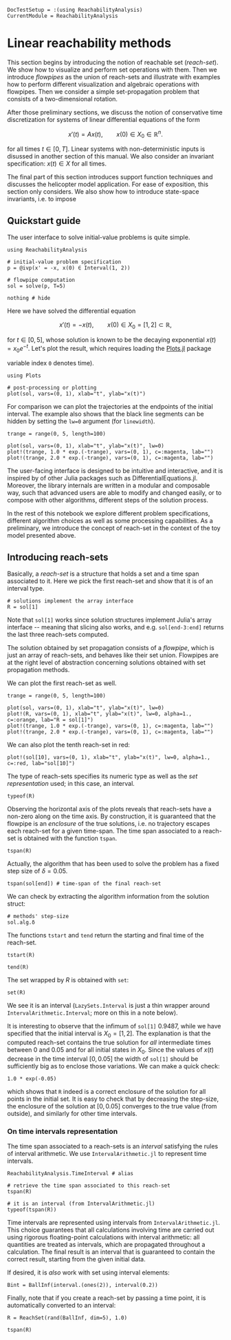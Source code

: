 ```@meta
DocTestSetup = :(using ReachabilityAnalysis)
CurrentModule = ReachabilityAnalysis
```

# Linear reachability methods

This section begins by introducing the notion of reachable set (*reach-set*).
We show how to visualize and perform set operations with them. Then we introduce *flowpipes*
as the union of reach-sets and illustrate with examples how to perform different
visualization and algebraic operations with flowpipes. Then we consider a simple
set-propagation problem that consists of a two-dimensional rotation.

After those preliminary sections, we discuss the notion of conservative time
discretization for systems of linear differential equations of the form

```math
    x'(t) = Ax(t),\qquad x(0) \in X_0 \in \mathbb{R}^n.
```
for all times $t \in [0, T]$. Linear systems with non-deterministic inputs
is disussed in another section of this manual. We also consider an invariant specification: $x(t) \in X$ for all times.

The final part of this section introduces support function techniques and discusses
the helicopter model application. For ease of exposition, this section only considers.
We also show how to introduce state-space invariants, i.e. to impose

## Quickstart guide

The user interface to solve initial-value problems is quite simple.

```@example quickstart
using ReachabilityAnalysis

# initial-value problem specification
p = @ivp(x' = -x, x(0) ∈ Interval(1, 2))

# flowpipe computation
sol = solve(p, T=5)

nothing # hide
```

Here we have solved the differential equation

```math
x'(t) = -x(t),\qquad x(0) \in X_0 = [1, 2] \subset \mathbb{R},
```
for $t \in [0, 5]$, whose solution is known to be the decaying exponential
$x(t) = x_0e^{-t}$. Let's plot the result, which requires loading the [Plots.jl]()
package

variable index `0` denotes time).

```@example quickstart
using Plots

# post-processing or plotting
plot(sol, vars=(0, 1), xlab="t", ylab="x(t)")
```

For comparison we can plot the trajectories at the endpoints of
the initial interval. The example also shows that the black line segments
can be hidden by setting the `lw=0` argument (for `linewidth`).

```@example quickstart
trange = range(0, 5, length=100)

plot(sol, vars=(0, 1), xlab="t", ylab="x(t)", lw=0)
plot!(trange, 1.0 * exp.(-trange), vars=(0, 1), c=:magenta, lab="")
plot!(trange, 2.0 * exp.(-trange), vars=(0, 1), c=:magenta, lab="")
```

The user-facing interface is designed to be intuitive and interactive, and it is
inspired by of other Julia packages such as DifferentialEquations.jl.
Moreover, the library internals are written in a modular and composable way,
such that advanced users are able to modify and changed easily, or to compose with
other algorithms, different steps of the solution process.

In the rest of this notebook we explore different problem specifications,
different algorithm choices as well as some processing capabilities. As a preliminary,
we introduce the concept of reach-set in the context of the toy model presented above.

## Introducing reach-sets

Basically, a *reach-set* is a structure that holds a set and a time span associated to it.
Here we pick the first reach-set and show that it is of an interval type.

```@example quickstart
# solutions implement the array interface
R = sol[1]
```
Note that `sol[1]` works since solution structures implement Julia's array interface
-- meaning that slicing also works, and e.g. `sol[end-3:end]` returns the last
three reach-sets computed.

The solution obtained by set propagation consists of a *flowpipe*, which is just an
array of reach-sets, and behaves like their set union. Flowpipes are at the right level
of abstraction concerning solutions obtained with set propagation methods.

We can plot the first reach-set as well.

```@example quickstart
trange = range(0, 5, length=100)

plot(sol, vars=(0, 1), xlab="t", ylab="x(t)", lw=0)
plot!(R, vars=(0, 1), xlab="t", ylab="x(t)", lw=0, alpha=1., c=:orange, lab="R = sol[1]")
plot!(trange, 1.0 * exp.(-trange), vars=(0, 1), c=:magenta, lab="")
plot!(trange, 2.0 * exp.(-trange), vars=(0, 1), c=:magenta, lab="")
```

We can also plot the tenth reach-set in red:

```@example quickstart
plot!(sol[10], vars=(0, 1), xlab="t", ylab="x(t)", lw=0, alpha=1., c=:red, lab="sol[10]")
```

The type of reach-sets specifies its numeric type as well as the *set representation* used;
in this case, an interval.

```@example quickstart
typeof(R)
```
Observing the horizontal axis of the plots reveals that reach-sets have a non-zero
along on the time axis. By construction, it is guaranteed that the flowpipe is an
*enclosure* of the true solutions, i.e. no trajectory escapes each reach-set for a given
time-span. The time span associated to a reach-set is obtained with the function `tspan`.

```@example quickstart
tspan(R)
```

Actually, the algorithm that has been used to solve the problem has a fixed step size
of $δ = 0.05$.

```@example quickstart
tspan(sol[end]) # time-span of the final reach-set
```

We can check by extracting the algorithm information from the solution struct:

```@example quickstart
# methods' step-size
sol.alg.δ
```

The functions `tstart` and `tend` return the starting and final time of the reach-set.

```@example quickstart
tstart(R)
```

```@example quickstart
tend(R)
```

The set wrapped by $R$ is obtained with `set`:

```@example quickstart
set(R)
```

We see it is an interval (`LazySets.Interval` is just a thin wrapper around `IntervalArithmetic.Interval`;
more on this in a note below).

It is interesting to observe that the infimum of `sol[1]` 0.9487, while we have
specified that the initial interval is $X_0 = [1, 2]$. The explanation is that the
computed reach-set contains the true solution for *all* intermediate times between
0 and 0.05 and for all initial states in $X_0$. Since the values of $x(t)$ decrease
in the time interval $[0, 0.05]$ the width of `sol[1]` should be sufficiently big
as to enclose those variations. We can make a quick check:

```@example quickstart
1.0 * exp(-0.05)
```
which shows that `R` indeed is a correct enclosure of the solution for all points
in the initial set. It is easy to check that by decreasing the step-size, the enclosure
of the solution at $[0, 0.05]$ converges to the true value (from outside), and similarly
for other time intervals.

### On time intervals representation

The time span associated to a reach-sets is an *interval* satisfying the rules of interval arithmetic. We use `IntervalArithmetic.jl` to represent time intervals.

```@example quickstart
ReachabilityAnalysis.TimeInterval # alias
```

```@example quickstart
# retrieve the time span associated to this reach-set
tspan(R)
```

```@example quickstart
# it is an interval (from IntervalArithmetic.jl)
typeof(tspan(R))

```
Time intervals are represented using intervals from `IntervalArithmetic.jl`. This choice guarantees that all calculations involving time are carried out using rigorous floating-point calculations with interval arithmetic: all quantities are treated as intervals, which are propagated throughout a calculation. The final result is an interval that is guaranteed to contain the correct result, starting from the given initial data.

If desired, it is *also* work with set using interval elements:

```@example quickstart
Bint = BallInf(interval.(ones(2)), interval(0.2))
```
Finally, note that if you create a reach-set by passing a time point, it is automatically converted to an interval:

```@example quickstart
R = ReachSet(rand(BallInf, dim=5), 1.0)

tspan(R)
```
